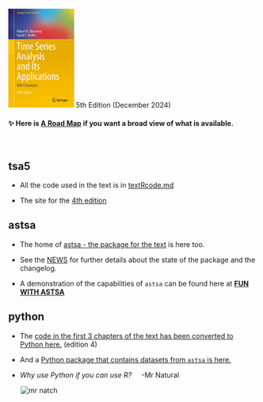 <img src="cover.jpg" alt="tsa5"  height="200" >  5th Edition (December 2024)

 #### &#10024; Here is [A Road Map](https://nickpoison.github.io/) if you want a broad view of what is available.

 <br/>



## tsa5 

- All the  code used in the text  is in [textRcode.md](https://github.com/nickpoison/tsa5/blob/master/textRcode.md)

- The site for the [4th edition](https://github.com/nickpoison/tsa4)

## astsa

- The home of [astsa - the package for the text](https://github.com/nickpoison/astsa) is here too.

- See the [NEWS](https://github.com/nickpoison/astsa/blob/master/NEWS.md) for further details about the state of the package and the changelog.

- A demonstration of the capabilities of `astsa` can be found here at [**FUN WITH ASTSA**](https://github.com/nickpoison/astsa/blob/master/fun_with_astsa/fun_with_astsa.md)


## python 

- The [code in the first 3 chapters of the text has been converted to Python here.](https://github.com/borisgarbuzov/tsa4-python/tree/master/src)  (edition 4)

- And a [Python package that contains datasets from `astsa` is here.](https://pypi.org/project/astsadata/)

- _Why use Python if you can use R?_ &nbsp; &nbsp; -Mr Natural

&emsp; &ensp;<img src="https://github.com/nickpoison/astsa/blob/master/fun_with_astsa/figs/tool.png" alt="mr natch">

